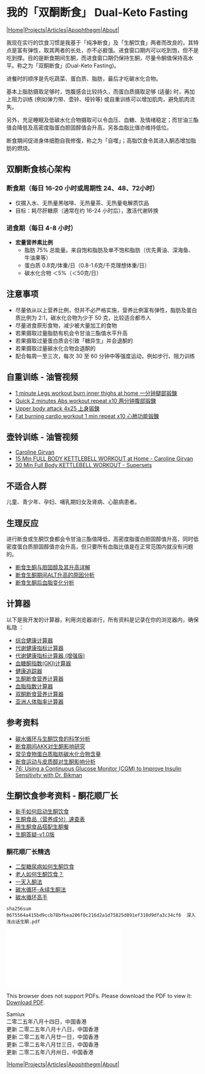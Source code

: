 # 我的「双酮断食」 Dual-Keto Fasting

|[Home](/README.md)|[Projects](/projects.md)|[Articles](/articles.md)|[Apophthegm](/apophthegm.md)|[About](/about.md)|

我现在实行的饮食习惯是我基于「纯净断食」及「生酮饮食」两者而改良的，其特点是富有弹性，取其两者的长处，亦不必捱饿。进食窗口期内可以吃到饱，但不是吃到撑。目的是断食期间生酮，而进食窗口期仍保持生酮，尽量令酮值保持高水平。称之为「双酮断食」(Dual-Keto Fasting)。

进餐时的顺序是先吃蔬菜、蛋白质、脂肪，最后才吃碳水化合物。

基本上脂肪摄取足够时，饱腹感会比较持久，而蛋白质摄取足够 (适量) 时，再加上阻力训练 (例如弹力带、壶铃、哑铃等) 或自重训练可以增加肌肉，避免肌肉流失。

另外，充足睡眠及低碳水化合物摄取可以令血压、血糖、及情绪稳定；而甘油三酯值会降低及高密度脂蛋白胆固醇值会升高，另各血脂比值亦维持低位。

断食期间促进身体细胞自我修復，称之为「自噬」；高脂饮食令其进入酮态增加脂肪的燃烧。    

##  **双酮断食核心架构**

###  **断食期**（每日 16-20 小时或周期性 24、48、72小时）      
   - 仅摄入水、无热量黑咖啡、无热量茶、无热量电解质饮品      
   - 目标：耗尽肝糖原（通常在约 16-24 小时后），激活代谢转换      

###  **进食期**（每日 4-8 小时）  
   - **宏量营养素比例**       
     - 脂肪 75% 总能量。来自饱和脂肪及单不饱和脂肪（优先黄油、深海鱼、牛油果等）  
     - 蛋白质 0.8克/体重/日（0.8-1.6克/千克理想体重/日）  
     - 碳水化合物 ＜5%（＜50克/日）  

## 注意事项

   - 尽量依从以上营养比例，但并不必严格实施，营养比例富有弹性，脂肪及蛋白质比例为 2:1，碳水化合物为少于 50 克，比较适合都市人        
   - 尽量进食原形食物，减少被大量加工的食物  
   - 若果摄取过量脂肪有机会令甘油三酯值水平升高      
   - 若果摄取过量蛋白质会引致「糖异生」并会退酮的        
   - 若果摄取过量碳水化合物会退酮的         
   - 配合每周一至三次，每次 30 至 60 分钟中等强度运动，例如步行、阻力训练    

##  **自重训练 - 油管视频**

- [1 minute Legs workout burn inner thighs at home 一分钟腿部锻鍊](https://www.youtube.com/shorts/QDRuLDIKhrM)     
- [Quick 2 minutes Abs workout repeat x10 两分钟腹部锻鍊](https://www.youtube.com/shorts/sojkTZTgrlw)     
- [Upper body attack 4x25 上身锻鍊](https://www.youtube.com/shorts/T-p4yeA4u7s)     
- [Fat burning cardio workout 1 min repeat x10 心肺功能锻鍊](https://www.youtube.com/shorts/bUqdH9JQM64)     

##  **壶铃训练 - 油管视频**

- [Caroline Girvan](https://www.youtube.com/@CarolineGirvan)          
- [15 Min FULL BODY KETTLEBELL WORKOUT at Home - Caroline Girvan](https://www.youtube.com/watch?v=VCcar3MA07w)        
- [30 Min Full Body KETTLEBELL WORKOUT - Supersets](https://www.youtube.com/watch?v=9LIAhxQHmak)

## 不适合人群

儿童、青少年、孕妇、哺乳期妇女及肾病、心脏病患者。    

## 生理反应

进行断食或生酮饮食都会令甘油三酯值降低，高密度脂蛋白胆固醇值升高，同时低密度蛋白质胆固醇值亦会升高，但只要所有血脂比值是在正常范围内就没有问题的。    

- [断食生酮与胆固醇及其升高详解](/fasting_tc_high.md)    
- [断食生酮期间ALT升高的原因分析](/fasting_alt_high.md)    
- [断食生酮后血脂变化分析](/blood_report.md)    

## 计算器

以下是我开发的计算器，利用浏览器进行，所有资料是记录在你的浏览器内，确保私隐 ：

- [综合健康计算器](/all-in-one_calculator.html)    
- [代谢健康指标计算器](/metabolism_index_calculator.html)    
- [代谢健康指标计算器 (增强版)](/metabolism_index_calculator_plus.html)
- [血糖酮指数(GKI)计算器](/gki_calculator.html)     
- [健康追踪器](/health_tracker.html)    
- [生酮断食营养计算器](/keto_fasting_calculator.html)    
- [血脂指数计算器](/blood_lipids_calculator.html)    
- [双酮断食营养计算器](/dual_keto_fasting_calculator.html)     
- [亚洲人体脂率计算器](/body_fat_calculator.html)    

## 参考资料

- [碳水循环与生酮饮食的科学分析](/carbo_cycling.md)        
- [断食期间AKK对生酮影响研究](/fasting_akk_02.md)    
- [常见食物蛋白质脂肪碳水化合物含量](/foods_protein.md)        
- [断食运动与皮质醇对生酮影响分析](/fasting_workout.md)       
- [76: Using a Continuous Glucose Monitor (CGM) to Improve Insulin Sensitivity with Dr. Bikman](https://www.youtube.com/watch?v=QCqMmXrf2B8)    

## 生酮饮食参考资料 - 酮花顺厂长

- [新手如何启动生酮饮食](https://mp.weixin.qq.com/s/UKb46eRLW47V2igYXkgqmA)       
- [生酮食品（营养成分）速查表](https://mp.weixin.qq.com/s/JPxK9WZ6-Hx5K_BvAJBtYA)         
- [用生酮食品搭配生酮餐](https://mp.weixin.qq.com/s/TPCM8qWqofy_nEJmtOsWGQ)       
- [生酮答疑-v1.0版](https://mp.weixin.qq.com/s/uMjyWV4pejq-XqUVQ3gGDw)       

### 酮花顺厂长精选

- [二型糖尿病如何生酮饮食](https://mp.weixin.qq.com/s?__biz=MzI2NTIyMjcxNg==&mid=2247485328&idx=1&sn=e530dd9111ed5656a15c41d4f5bb834a&scene=21&poc_token=HI-Vs2ij3ULTiL0RXyagq81DC0rLTBl6fkATc8mb)        
- [老人如何生酮饮食？](https://mp.weixin.qq.com/s?__biz=MzI2NTIyMjcxNg==&mid=2247485496&idx=1&sn=8f747bd685b9192c86fa82014e90ab3e&scene=21&poc_token=HJGcs2ijzd80Fb-Yb4mkciHJU7oNwGXT0bRHpEqe)       
- [一天入酮法](https://mp.weixin.qq.com/s?__biz=MzI2NTIyMjcxNg==&mid=2247485384&idx=1&sn=7b5c2cf6bd9806ad084893ac5ca7e6f1&scene=21&poc_token=HFads2ijMwxiIr6uWgewDMlWG4i6czs1g0kr8lvm)       
- [碳水循环-永续生酮法](https://mp.weixin.qq.com/s?__biz=MzI2NTIyMjcxNg==&mid=2247485524&idx=1&sn=9b9bfb59189105709750672d182b0d64&scene=21&poc_token=HHOes2ijMZ3vjTuPl6U0v_u1mudg8WAC4D7niTef)       
- [碳水循环高手](https://mp.weixin.qq.com/s?__biz=MzI2NTIyMjcxNg==&mid=2247485516&idx=1&sn=dba3e1968a86b370a5a8f56828389a7a&scene=21&poc_token=HKefs2ijq51piTsiRC9x9EnN_bAH6LPow9a88quV)                   


```sha256sum 0675564a415bd9ccb78bfbea206f0c216d2a1d75825d891ef310d9dfa3c34cf6  深入浅出话生酮.pdf```

<object data="/pdf/深入浅出话生酮.pdf" type="application/pdf" width="900px" height="700px">
    <embed src="/pdf/深入浅出话生酮.pdf">
        <p>This browser does not support PDFs. Please download the PDF to view it: <a href="/pdf/深入浅出话生酮.pdf">Download PDF</a>.</p>
</object>

Samiux    
二零二五年八月十四日，中国香港     
更新 二零二五年八月十八日，中国香港    
更新 二零二五年八月廿一日，中国香港     
更新 二零二五年八月廿三日，中国香港     
更新 二零二五年八月卅日，中国香港     

 |[Home](/README.md)|[Projects](/projects.md)|[Articles](/articles.md)|[Apophthegm](/apophthegm.md)|[About](/about.md)|
